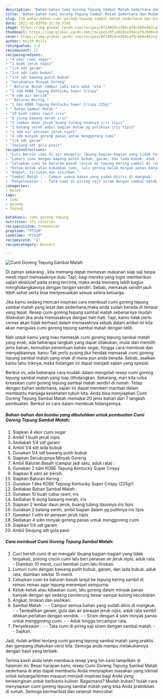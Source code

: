 ```yaml
---
description: "Bahan-bahan Cumi Goreng Tepung Sambal Matah Sederhana dan Mudah Dibuat"
title: "Bahan-bahan Cumi Goreng Tepung Sambal Matah Sederhana dan Mudah Dibuat"
slug: 718-bahan-bahan-cumi-goreng-tepung-sambal-matah-sederhana-dan-mudah-dibuat
date: 2021-05-03T05:32:20.719Z
image: https://img-global.cpcdn.com/recipes/8f1402dce384caf9/680x482cq70/cumi-goreng-tepung-sambal-matah-foto-resep-utama.jpg
thumbnail: https://img-global.cpcdn.com/recipes/8f1402dce384caf9/680x482cq70/cumi-goreng-tepung-sambal-matah-foto-resep-utama.jpg
cover: https://img-global.cpcdn.com/recipes/8f1402dce384caf9/680x482cq70/cumi-goreng-tepung-sambal-matah-foto-resep-utama.jpg
author: Keith Mills
ratingvalue: 3.6
reviewcount: 11
recipeingredient:
- "4 ekor cumi segar"
- "1 buah jeruk nipis"
- "1/4 sdt garam"
- "1/4 sdt lada bubuk"
- "1/4 sdt bawang putih bubuk"
- "Secukupnya Minyak Goreng"
- " Baluran Basah campur jadi satu aduk rata "
- "2 sdm KOBE Tepung Kentucky Super Crispy"
- "8 sdm air bersih"
- " Baluran Kering "
- "1 bks KOBE Tepung Kentucky Super Crispy 225gr"
- " Bahan Sambal Matah "
- "10 buah cabai rawit iris"
- "6 siung bawang merah iris"
- "2 lembar daun jeruk buang tulang daunnya iris tipis"
- "2 batang sereh ambil bagian dalam yg putihnya iris tipis"
- "1 sdm air perasan jeruk nipis"
- "4 sdm minyak goreng panas untuk menggoreng cumi"
- "1/4 sdt garam"
- "Seujung sdt gula pasir"
recipeinstructions:
- "Cuci bersih cumi di air mengalir (buang bagian-bagian yang tidak terpakai), potong cincin cumi lalu beri perasan air jeruk nipis, aduk rata.  Diamkan 10 menit, cuci kembali cumi lalu tiriskan."
- "Lumuri cumi dengan bawang putih bubuk, garam, dan lada bubuk..aduk rata, diamkan sekitar 15 menit."
- "Celupkan cumi ke baluran basah lanjut ke tepung kering sambil di remas-remas agar tepung menempel sempurna."
- "Ketuk-ketuk atau kibaskan cumi, lalu goreng dalam minyak panas banyak dengan api sedang cenderung besar sampai kuning kecoklatan."
- "Angkat, tiriskan dan sisihkan."
- "Sambal Matah : - Campur semua bahan yang sudah diiris di mangkuk. - Tambahkan garam, gula dan air perasan jeruk nipis, aduk rata sambil ditekan perlahan dengan sendok. - Siram dengan 4 sdm minyak panas untuk menggoreng cumi. - Aduk hingga tercampur rata."
- "Penyelesaian : - Tata cumi di piring saji siram dengan sambal matah. - Sajikan."
categories:
- Resep
tags:
- cumi
- goreng
- tepung

katakunci: cumi goreng tepung 
nutrition: 171 calories
recipecuisine: Indonesian
preptime: "PT31M"
cooktime: "PT41M"
recipeyield: "2"
recipecategory: Dessert

---
```



![Cumi Goreng Tepung Sambal Matah](https://img-global.cpcdn.com/recipes/8f1402dce384caf9/680x482cq70/cumi-goreng-tepung-sambal-matah-foto-resep-utama.jpg)

Di zaman  sekarang , kita memang dapat memesan makanan siap saji tanpa mesti repot memasaknya dulu. Tapi, bagi mereka yang ingin memberikan sajian eksklusif pada orang tercinta, maka anda memang lebih bagus menghidangkannya dengan tangan sendiri. Sebab, memasak sendiri jauh lebih sehat serta bisa menyesuaikan sesuai selera keluarga.

Jika kamu sedang mencari inspirasi cara membuat cumi goreng tepung sambal matah yang lezat dan sederhana,maka anda sudah berada di tempat yang tepat. Resep cumi goreng tepung sambal matah  sebenarnya mudah dilakukan jika anda memasaknya dengan hati-hati. Tapi, kamu tidak perlu cemas akan tidak berhasil dalam memasaknya 
sebab dalam artikel ini kita akan mengulas cumi goreng tepung sambal matah dengan teliti.  



Nah untuk kamu yang mau memasak cumi goreng tepung sambal matah yang enak, ada beberapa langkah yang dapat dilakukan, mulai dari memilih jenis bahan, kemudian penentuan bahan segar, hingga cara membuat dan menyajikannya. kamu Tak perlu pusing jika hendak memasak cumi goreng tepung sambal matah yang enak di mana pun anda berada. Sebab, asalkan kamu  tahu triknya, maka hidangan ini dapat menjadi sajian yang spesial.

Berikut ini, ada beberapa cara mudah dalam mengolah resep cumi goreng tepung sambal matah yang siap dihidangkan. Sekarang, mari kita coba kreasikan cumi goreng tepung sambal matah sendiri di rumah. Tetap dengan bahan sederhana, sajian ini dapat memberi manfaat dalam membantu menjaga kesehatan tubuh kita. Anda bisa menyiapkan Cumi Goreng Tepung Sambal Matah memakai 20 jenis bahan dan 7 langkah pembuatan. Berikut ini cara dalam membuat hidangannya.

<!--inarticleads1-->

##### Bahan-bahan dan bumbu yang dibutuhkan untuk pembuatan Cumi Goreng Tepung Sambal Matah:

1. Siapkan 4 ekor cumi segar
1. Ambil 1 buah jeruk nipis
1. Sediakan 1/4 sdt garam
1. Ambil 1/4 sdt lada bubuk
1. Gunakan 1/4 sdt bawang putih bubuk
1. Siapkan Secukupnya Minyak Goreng
1. Ambil  Baluran Basah (campur jadi satu, aduk rata) :
1. Gunakan 2 sdm KOBE Tepung Kentucky Super Crispy
1. Siapkan 8 sdm air bersih
1. Siapkan  Baluran Kering :
1. Gunakan 1 bks KOBE Tepung Kentucky Super Crispy (225gr)
1. Sediakan  Bahan Sambal Matah :
1. Gunakan 10 buah cabai rawit, iris
1. Sediakan 6 siung bawang merah, iris
1. Siapkan 2 lembar daun jeruk, buang tulang daunnya iris tipis
1. Gunakan 2 batang sereh, ambil bagian dalam yg putihnya iris tipis
1. Gunakan 1 sdm air perasan jeruk nipis
1. Sediakan 4 sdm minyak goreng panas untuk menggoreng cumi
1. Siapkan 1/4 sdt garam
1. Ambil Seujung sdt gula pasir




<!--inarticleads2-->

##### Cara membuat Cumi Goreng Tepung Sambal Matah:

1. Cuci bersih cumi di air mengalir (buang bagian-bagian yang tidak terpakai), potong cincin cumi lalu beri perasan air jeruk nipis, aduk rata.  - Diamkan 10 menit, cuci kembali cumi lalu tiriskan.
1. Lumuri cumi dengan bawang putih bubuk, garam, dan lada bubuk..aduk rata, diamkan sekitar 15 menit.
1. Celupkan cumi ke baluran basah lanjut ke tepung kering sambil di remas-remas agar tepung menempel sempurna.
1. Ketuk-ketuk atau kibaskan cumi, lalu goreng dalam minyak panas banyak dengan api sedang cenderung besar sampai kuning kecoklatan.
1. Angkat, tiriskan dan sisihkan.
1. Sambal Matah : - - Campur semua bahan yang sudah diiris di mangkuk. - - Tambahkan garam, gula dan air perasan jeruk nipis, aduk rata sambil ditekan perlahan dengan sendok. - - Siram dengan 4 sdm minyak panas untuk menggoreng cumi. - - Aduk hingga tercampur rata.
1. Penyelesaian : - - Tata cumi di piring saji siram dengan sambal matah. - - Sajikan.




Jadi, itulah artikel tentang  cumi goreng tepung sambal matah  yang praktis dan gampang dilakukan versi kita. Semoga anda mampu melakukannya dengan hasil yang terbaik. 

Terima kasih anda telah membaca resep yang tim kami tampilkan di halaman ini. Besar harapan kami, resep  Cumi Goreng Tepung Sambal Matah sederhana di atas dapat membantu Anda menyiapkan masakan yang nikmat untuk keluarga/teman maupun menjadi inspirasi bagi Anda yang berkeinginan untuk berbisnis kuliner. Bagaimana? Mudah bukan? Itulah cara menyiapkan cumi goreng tepung sambal matah yang bisa Anda praktikkan di rumah. Semoga bermanfaat dan selamat mencoba!

